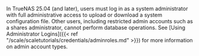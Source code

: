 &NewLine;

In TrueNAS 25.04 (and later), users must log in as a system administrator with full administrative access to upload or download a system configuration file.
Other users, including restricted admin accounts such as a shares administrator, cannot perform database operations.
See [Using Administrator Logins]({{< ref "/scale/scaletutorials/credentials/adminroles.md" >}}) for more information on admin account types.
